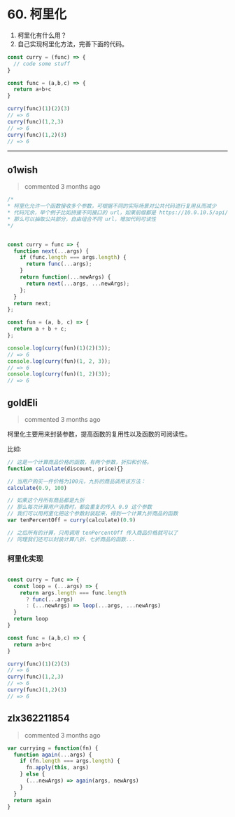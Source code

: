 
 # 60. 柯里化 
 1. 柯里化有什么用？
2. 自己实现柯里化方法，完善下面的代码。

```javascript
const curry = (func) => {
  // code some stuff
}

const func = (a,b,c) => {
  return a+b+c
}

curry(func)(1)(2)(3)
// => 6
curry(func)(1,2,3)
// => 6
curry(func)(1,2)(3)
// => 6
``` 
 ***
## o1wish 
 > commented 3 months ago 


```javascript
/*
* 柯里化允许一个函数接收多个参数，可根据不同的实际场景对公共代码进行复用从而减少
* 代码冗余，举个例子比如拼接不同接口的 url，如果前缀都是 https://10.0.10.5/api/.../...
* 那么可以抽取公共部分，自由组合不同 url，增加代码可读性
*/


const curry = func => {
  function next(...args) {
    if (func.length === args.length) {
      return func(...args);
    }
    return function(...newArgs) {
      return next(...args, ...newArgs);
    };
  }
  return next;
};

const fun = (a, b, c) => {
  return a + b + c;
};

console.log(curry(fun)(1)(2)(3));
// => 6
console.log(curry(fun)(1, 2, 3));
// => 6
console.log(curry(fun)(1, 2)(3));
// => 6

```
## goldEli 
 > commented 3 months ago 

柯里化主要用来封装参数，提高函数的复用性以及函数的可阅读性。

比如:


```JavaScript
// 这是一个计算商品价格的函数，有两个参数，折扣和价格。
function calculate(discount, price){}

// 当用户购买一件价格为100元，九折的商品调用该方法：
calculate(0.9, 100)

// 如果这个月所有商品都是九折
// 那么每次计算用户消费时，都会重复的传入 0.9 这个参数
// 我们可以用柯里化把这个参数封装起来，得到一个计算九折商品的函数
var tenPercentOff = curry(calculate)(0.9)

// 之后所有的计算，只用调用 tenPercentOff 传入商品价格就可以了
// 同理我们还可以封装计算八折、七折商品的函数...


```

### 柯里化实现


```javascript

const curry = func => {
  const loop = (...args) => {
    return args.length === func.length
      ? func(...args)
      : (...newArgs) => loop(...args, ...newArgs)
  }
  return loop
}

const func = (a,b,c) => {
  return a+b+c
}

curry(func)(1)(2)(3)
// => 6
curry(func)(1,2,3)
// => 6
curry(func)(1,2)(3)
// => 6

```
## zlx362211854 
 > commented 3 months ago 


```javascript
var currying = function(fn) {
  function again(...args) {
    if (fn.length === args.length) {
      fn.apply(this, args)
    } else {
      (...newArgs) => again(args, newArgs)
    }
  }
  return again
}

```